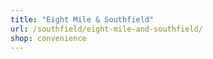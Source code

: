 ```yaml
---
title: "Eight Mile & Southfield"
url: /southfield/eight-mile-and-southfield/
shop: convenience
---
```

